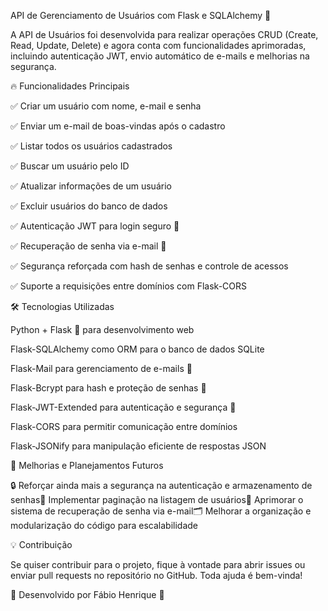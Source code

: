 API de Gerenciamento de Usuários com Flask e SQLAlchemy 🚀

A API de Usuários foi desenvolvida para realizar operações CRUD (Create, Read, Update, Delete) e agora conta com funcionalidades aprimoradas, incluindo autenticação JWT, envio automático de e-mails e melhorias na segurança.

🔥 Funcionalidades Principais

✅ Criar um usuário com nome, e-mail e senha

✅ Enviar um e-mail de boas-vindas após o cadastro

✅ Listar todos os usuários cadastrados

✅ Buscar um usuário pelo ID

✅ Atualizar informações de um usuário

✅ Excluir usuários do banco de dados

✅ Autenticação JWT para login seguro 🔐

✅ Recuperação de senha via e-mail 📩

✅ Segurança reforçada com hash de senhas e controle de acessos

✅ Suporte a requisições entre domínios com Flask-CORS

🛠️ Tecnologias Utilizadas

Python + Flask 🐍 para desenvolvimento web

Flask-SQLAlchemy como ORM para o banco de dados SQLite

Flask-Mail para gerenciamento de e-mails 📩

Flask-Bcrypt para hash e proteção de senhas 🔐

Flask-JWT-Extended para autenticação e segurança 🔑

Flask-CORS para permitir comunicação entre domínios

Flask-JSONify para manipulação eficiente de respostas JSON

🚀 Melhorias e Planejamentos Futuros

🔒 Reforçar ainda mais a segurança na autenticação e armazenamento de senhas📄 Implementar paginação na listagem de usuários🔄 Aprimorar o sistema de recuperação de senha via e-mail🗂️ Melhorar a organização e modularização do código para escalabilidade

💡 Contribuição

Se quiser contribuir para o projeto, fique à vontade para abrir issues ou enviar pull requests no repositório no GitHub. Toda ajuda é bem-vinda!

📌 Desenvolvido por Fábio Henrique 🚀